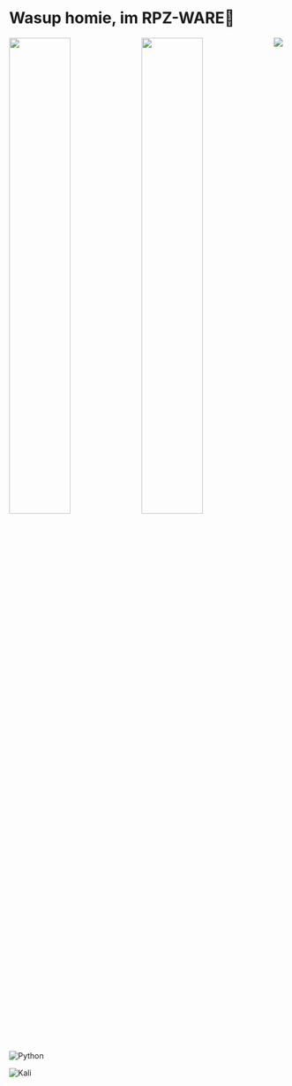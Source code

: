 # Wasup homie, im RPZ-WARE👋

<img align="left" width="47%" src="https://github-readme-stats.vercel.app/api?username=Rapunzel-ware&show_icons=true&theme=radical" />

<img align="left" width="47%" src="https://github-readme-stats.vercel.app/api/top-langs/?username=Rapunzel-ware&layout=compact" />

<img align="left" src="https://img.shields.io/badge/python-3670A0?style=for-the-badge&logo=python&logoColor=ffdd54" />


![Python](https://img.shields.io/badge/python-3670A0?style=for-the-badge&logo=python&logoColor=ffdd54)

![Kali](https://img.shields.io/badge/Kali-268BEE?style=for-the-badge&logo=kalilinux&logoColor=white)

